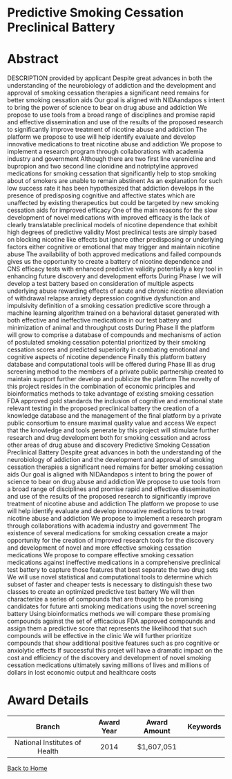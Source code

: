 
Predictive Smoking Cessation Preclinical Battery
================================================

# Abstract


DESCRIPTION  provided by applicant   Despite great advances in both the understanding of the neurobiology of addiction and the development and approval of smoking cessation therapies  a significant need remains for better smoking cessation aids  Our goal is aligned with NIDAandapos s intent to bring the power of science to bear on drug abuse and addiction  We propose to use tools from a broad range of disciplines  and promise rapid and effective dissemination and use of the results of the proposed research to significantly improve treatment of nicotine abuse and addiction  The platform we propose to use will help identify  evaluate  and develop innovative medications to treat nicotine abuse and addiction  We propose to implement a research program through collaborations with academia  industry and government  Although there are two first line  varenicline and bupropion  and two second line  clonidine and notriptyline  approved medications for smoking cessation that significantly help to stop smoking  about     of smokers are unable to remain abstinent  As an explanation for such low success rate  it has been hypothesized that addiction develops in the presence of predisposing cognitive and affective states  which are unaffected by existing therapeutics but could be targeted by new smoking cessation aids for improved efficacy  One of the main reasons for the slow development of novel medications with improved efficacy is the lack of clearly translatable preclinical models of nicotine dependence that exhibit high degrees of predictive validity  Most preclinical tests are simply based on blocking nicotine like effects but ignore other predisposing or underlying factors  either cognitive or emotional  that may trigger and maintain nicotine abuse  The availability of both approved medications and failed compounds gives us the opportunity to create a battery of nicotine dependence and CNS efficacy tests with enhanced predictive validity  potentially a key tool in enhancing future discovery and development efforts  During Phase I we will develop a test battery based on    consideration of multiple aspects underlying abuse  rewarding effects of acute and chronic nicotine  alleviation of withdrawal  relapse  anxiety  depression  cognitive dysfunction and impulsivity      definition of a smoking cessation predictive score through a machine learning algorithm trained on a behavioral dataset generated with both effective and ineffective medications in our test battery and    minimization of animal and throughput costs  During Phase II the platform will grow to comprise a database of compounds and mechanisms of action of postulated smoking cessation potential  prioritized by their smoking cessation scores and predicted superiority in combating emotional and cognitive aspects of nicotine dependence  Finally  this platform  battery  database and computational tools  will be offered during Phase III as drug screening method to the members of a private public partnership  created to maintain  support  further develop and publicize the platform  The novelty of this project resides in the combination of economic principles and bioinformatics methods to take advantage of existing smoking cessation FDA approved gold standards  the inclusion of cognitive and emotional state relevant testing in the proposed preclinical battery  the creation of a knowledge database  and the management of the final platform by a private public consortium to ensure maximal quality  value and access  We expect that the knowledge and tools generate by this project will stimulate further research and drug development both for smoking cessation and across other areas of drug abuse and discovery Predictive Smoking Cessation Preclinical Battery Despite great advances in both the understanding of the neurobiology of addiction and the development and approval of smoking cessation therapies  a significant need remains for better smoking cessation aids  Our goal is aligned with NIDAandapos s intent to bring the power of science to bear on drug abuse and addiction  We propose to use tools from a broad range of disciplines  and promise rapid and effective dissemination and use of the results of the proposed research to significantly improve treatment of nicotine abuse and addiction  The platform we propose to use will help identify  evaluate  and develop innovative medications to treat nicotine abuse and addiction  We propose to implement a research program through collaborations with academia  industry and government  The existence of several medications for smoking cessation create a major opportunity for the creation of improved research tools for the discovery and development of novel  and more effective  smoking cessation medications  We propose to compare effective smoking cessation medications against ineffective medications in a comprehensive preclinical test battery to capture those features that best separate the two drug sets  We will use novel statistical and computational tools to determine which subset of faster and cheaper tests is necessary to distinguish these two classes to create an optimized predictive test battery  We will then characterize a series of compounds that are thought to be promising candidates for future anti  smoking medications using the novel screening battery  Using bioinformatics methods we will compare these promising compounds against the set of efficacious FDA approved compounds and assign them a predictive score that represents the likelihood that such compounds will be effective in the clinic  We will further prioritize compounds that show additional positive features such as pro cognitive or anxiolytic effects  If successful  this projet will have a dramatic impact on the cost and efficiency of the discovery and development of novel smoking cessation medications  ultimately saving millions of lives and millions of dollars in
lost economic output and healthcare costs  

# Award Details

|Branch|Award Year|Award Amount|Keywords|
| :---: | :---: | :---: | :---: |
|National Institutes of Health|2014|$1,607,051||
  
  


[Back to Home](https://github.com/chrischow/dod_sbir_awards/Reports/JH/#2516)
